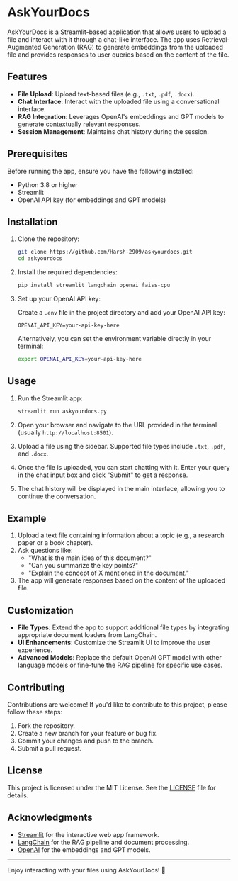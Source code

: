 # AskYourDocs

AskYourDocs is a Streamlit-based application that allows users to upload a file and interact with it through a chat-like interface. The app uses Retrieval-Augmented Generation (RAG) to generate embeddings from the uploaded file and provides responses to user queries based on the content of the file.

## Features

- **File Upload**: Upload text-based files (e.g., `.txt`, `.pdf`, `.docx`).
- **Chat Interface**: Interact with the uploaded file using a conversational interface.
- **RAG Integration**: Leverages OpenAI's embeddings and GPT models to generate contextually relevant responses.
- **Session Management**: Maintains chat history during the session.

## Prerequisites

Before running the app, ensure you have the following installed:

- Python 3.8 or higher
- Streamlit
- OpenAI API key (for embeddings and GPT models)

## Installation

1. Clone the repository:

   ```bash
   git clone https://github.com/Harsh-2909/askyourdocs.git
   cd askyourdocs
   ```

2. Install the required dependencies:

   ```bash
   pip install streamlit langchain openai faiss-cpu
   ```

3. Set up your OpenAI API key:

   Create a `.env` file in the project directory and add your OpenAI API key:

   ```
   OPENAI_API_KEY=your-api-key-here
   ```

   Alternatively, you can set the environment variable directly in your terminal:

   ```bash
   export OPENAI_API_KEY=your-api-key-here
   ```

## Usage

1. Run the Streamlit app:

   ```bash
   streamlit run askyourdocs.py
   ```

2. Open your browser and navigate to the URL provided in the terminal (usually `http://localhost:8501`).

3. Upload a file using the sidebar. Supported file types include `.txt`, `.pdf`, and `.docx`.

4. Once the file is uploaded, you can start chatting with it. Enter your query in the chat input box and click "Submit" to get a response.

5. The chat history will be displayed in the main interface, allowing you to continue the conversation.

## Example

1. Upload a text file containing information about a topic (e.g., a research paper or a book chapter).
2. Ask questions like:
   - "What is the main idea of this document?"
   - "Can you summarize the key points?"
   - "Explain the concept of X mentioned in the document."
3. The app will generate responses based on the content of the uploaded file.

## Customization

- **File Types**: Extend the app to support additional file types by integrating appropriate document loaders from LangChain.
- **UI Enhancements**: Customize the Streamlit UI to improve the user experience.
- **Advanced Models**: Replace the default OpenAI GPT model with other language models or fine-tune the RAG pipeline for specific use cases.

## Contributing

Contributions are welcome! If you'd like to contribute to this project, please follow these steps:

1. Fork the repository.
2. Create a new branch for your feature or bug fix.
3. Commit your changes and push to the branch.
4. Submit a pull request.

## License

This project is licensed under the MIT License. See the [LICENSE](LICENSE) file for details.

## Acknowledgments

- [Streamlit](https://streamlit.io/) for the interactive web app framework.
- [LangChain](https://www.langchain.com/) for the RAG pipeline and document processing.
- [OpenAI](https://openai.com/) for the embeddings and GPT models.

---

Enjoy interacting with your files using AskYourDocs! 🚀
